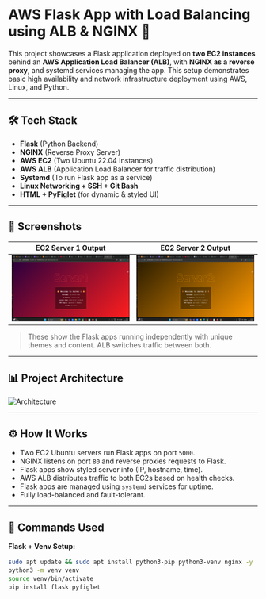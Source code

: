 # AWS Flask App with Load Balancing using ALB & NGINX 🚀

This project showcases a Flask application deployed on **two EC2 instances** behind an **AWS Application Load Balancer (ALB)**, with **NGINX as a reverse proxy**, and systemd services managing the app. This setup demonstrates basic high availability and network infrastructure deployment using AWS, Linux, and Python.

---

## 🛠️ Tech Stack

- **Flask** (Python Backend)
- **NGINX** (Reverse Proxy Server)
- **AWS EC2** (Two Ubuntu 22.04 Instances)
- **AWS ALB** (Application Load Balancer for traffic distribution)
- **Systemd** (To run Flask app as a service)
- **Linux Networking + SSH + Git Bash**
- **HTML + PyFiglet** (for dynamic & styled UI)

---

## 📸 Screenshots

| EC2 Server 1 Output | EC2 Server 2 Output |
|---------------------|---------------------|
| ![Server1](assets/server1.png) | ![Server2](assets/server2.png) |

> These show the Flask apps running independently with unique themes and content. ALB switches traffic between both.

---

## 📊 Project Architecture

![Architecture](assets/architecture.png)

---

## ⚙️ How It Works

- Two EC2 Ubuntu servers run Flask apps on port `5000`.
- NGINX listens on port `80` and reverse proxies requests to Flask.
- Flask apps show styled server info (IP, hostname, time).
- AWS ALB distributes traffic to both EC2s based on health checks.
- Flask apps are managed using `systemd` services for uptime.
- Fully load-balanced and fault-tolerant.

---

## 🔧 Commands Used

**Flask + Venv Setup:**

```bash
sudo apt update && sudo apt install python3-pip python3-venv nginx -y
python3 -m venv venv
source venv/bin/activate
pip install flask pyfiglet

